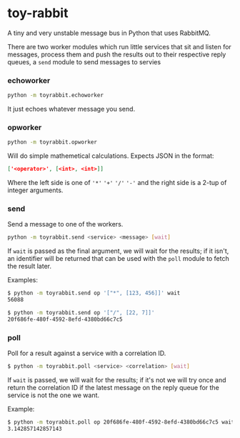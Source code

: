 toy-rabbit
==========

A tiny and very unstable message bus in Python that uses RabbitMQ.

There are two worker modules which run little services that sit and listen for
messages, process them and push the results out to their respective reply
queues, a `send` module to send messages to servies

### echoworker
```bash
python -m toyrabbit.echoworker
```
It just echoes whatever message you send.

### opworker
```bash
python -m toyrabbit.opworker
```
Will do simple mathemetical calculations. Expects JSON in the format:
```json
['<operator>', [<int>, <int>]]
```
Where the left side is one of `'*'` `'+'` `'/'` `'-'` and the right side is
a 2-tup of integer arguments.

### send
Send a message to one of the workers.
```bash
python -m toyrabbit.send <service> <message> [wait]
```
If `wait` is passed as the final argument, we will wait for the results; if it
isn't, an identifier will be returned that can be used with the `poll` module
to fetch the result later.

Examples:
```bash
$ python -m toyrabbit.send op '["*", [123, 456]]' wait
56088
```
```bash
$ python -m toyrabbit.send op '["/", [22, 7]]'
20f686fe-480f-4592-8efd-4380bd66c7c5
```

### poll
Poll for a result against a service with a correlation ID.
```bash
$ python -m toyrabbit.poll <service> <correlation> [wait]
```
If `wait` is passed, we will wait for the results; if it's not we will try once and return the correlation ID if the latest message on the reply queue for the service is not the one we want.

Example:
```bash
$ python -m toyrabbit.poll op 20f686fe-480f-4592-8efd-4380bd66c7c5 wait
3.142857142857143
```
